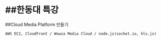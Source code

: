 ##한동대 특강
===========================================
##Cloud Media Platform 만들기
```
AWS EC2, CloudFront / Wowza Media Cloud / node.js(socket.io, hls.js)
